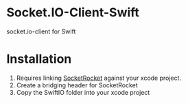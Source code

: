 Socket.IO-Client-Swift
======================

socket.io-client for Swift

Installation
============
1. Requires linking [SocketRocket](https://github.com/square/SocketRocket) against your xcode project.
2. Create a bridging header for SocketRocket
2. Copy the SwiftIO folder into your xcode project
